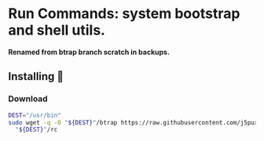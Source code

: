 # Run Commands: system bootstrap and shell utils.

**Renamed from btrap branch scratch in backups.**


## Installing 🚀

### Download
```bash
DEST="/usr/bin"
sudo wget -q -O "${DEST}"/btrap https://raw.githubusercontent.com/j5pux/rc/main/rc && sudo chmod +x \
  "${DEST}"/rc
```
